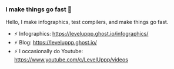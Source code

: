 ### I make things go fast 🚀

Hello, I make infographics, test compilers, and make things go fast.

- ⚡ Infographics: https://leveluppp.ghost.io/infographics/
- ⚡ Blog: https://leveluppp.ghost.io/
- ⚡ I occasionally do Youtube: https://www.youtube.com/c/LevelUppp/videos

<!--
**badamczewski/badamczewski** is a ✨ _special_ ✨ repository because its `README.md` (this file) appears on your GitHub profile.

Here are some ideas to get you started:

- 🔭 I’m currently working on ...
- 🌱 I’m currently learning ...
- 👯 I’m looking to collaborate on ...
- 🤔 I’m looking for help with ...
- 💬 Ask me about ...
- 📫 How to reach me: ...
- 😄 Pronouns: ...
- ⚡ Fun fact: ...
-->
